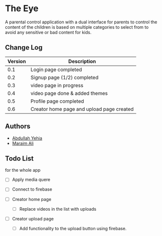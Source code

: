 # The Eye

A parental control application with a dual interface for parents to control
the content of the children is based on multiple categories to select from
to avoid any sensitive or bad content for kids.

## Change Log

| Version | Description                               |
|---------|-------------------------------------------|
| 0.1     | Login page completed                      |
| 0.2     | Signup page (1/2) completed               |
| 0.3     | video page in progress                    |
| 0.4     | video page done & added themes            |
| 0.5     | Profile page completed                    |
| 0.6     | Creator home page and upload page created |

## Authors

- [Abdullah Yehia](https://github.com/A-Yehia19)
- [Maraim Ali](https://github.com/mariam2001)

## Todo List

for the whole app
- [ ] Apply media quere
- [ ] Connect to firebase

- [ ] Creator home page
  - [ ] Replace videos in the list with uploads 
- [ ] Creator upload page
  - [ ] Add functionality to the upload button using firebase.